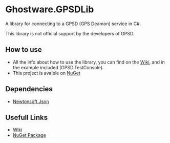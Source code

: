 # Ghostware.GPSDLib
A library for connecting to a GPSD (GPS Deamon) service in C#.

This library is not official support by the developers of GPSD.

## How to use
- All the info about how to use the library, you can find on the [Wiki](https://github.com/Ghosttje/GPSD.NET/wiki), and in the example included (GPSD.TestConsole).
- This project is avaible on [NuGet](https://www.nuget.org/packages/Ghosttje.GPSDLib)

## Dependencies
- [Newtonsoft.Json](https://www.nuget.org/packages/Newtonsoft.Json/)

## Usefull Links
- [Wiki](https://github.com/Ghosttje/GPSD.NET/wiki)
- [NuGet Package](https://www.nuget.org/packages/Ghosttje.GPSDLib)
